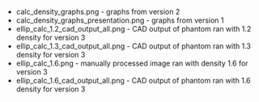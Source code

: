 * calc_density_graphs.png - graphs from version 2
* calc_density_graphs_presentation.png - graphs from version 1
* ellip_calc_1.2_cad_output_all.png - CAD output of phantom ran with 1.2 density for version 3
* ellip_calc_1.3_cad_output_all.png - CAD output of phantom ran with 1.3 density for version 3
* ellip_calc_1.6.png - manually processed image ran with density 1.6 for version 3
* ellip_calc_1.6_cad_output_all.png - CAD output of phantom ran with 1.6 density for version 3
